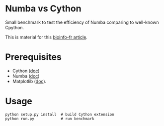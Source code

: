 # Numba vs Cython

Small benchmark to test the efficiency of Numba comparing to well-known Cpython.

This is material for this [bioinfo-fr article](http://bioinfo-fr.net/python-fait-la-numba).


# Prerequisites

* Cython ([doc](http://docs.cython.org/src/quickstart/install.html))
* Numba ([doc](http://numba.pydata.org/numba-doc/dev/install.html))
* Matplotlib ([doc](http://matplotlib.org/users/installing.html)).

# Usage

    python setup.py install  # build Cython extension
    python run.py            # run benchmark
